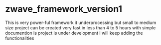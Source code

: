 # zwave_framework_version1
This is very power-ful framework it underprocessing but small to medium size project can be created very fast in less than 4 to 5 hours with simple documention is project is under development i will keep adding the functionalities
